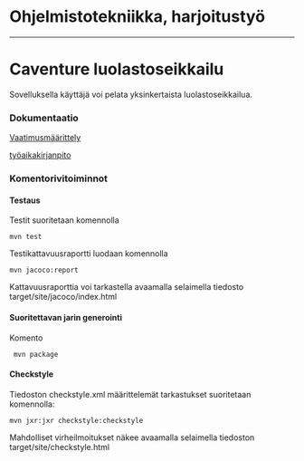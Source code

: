# Ohjelmistotekniikka, harjoitustyö
-----------------------------------
# Caventure luolastoseikkailu

Sovelluksella käyttäjä voi pelata yksinkertaista luolastoseikkailua.


### Dokumentaatio

[Vaatimusmäärittely](/dokumentaatio/vaatimusmaarittely.md)

[työaikakirjanpito](/dokumentaatio/tyoaikakirjanpito.md)

### Komentorivitoiminnot

#### Testaus

Testit suoritetaan komennolla

```
mvn test
```

Testikattavuusraportti luodaan komennolla

```
mvn jacoco:report
```

Kattavuusraporttia voi tarkastella avaamalla selaimella tiedosto target/site/jacoco/index.html

#### Suoritettavan jarin generointi

Komento

```
 mvn package
```

#### Checkstyle

Tiedoston checkstyle.xml määrittelemät tarkastukset suoritetaan komennolla:

```
mvn jxr:jxr checkstyle:checkstyle
```

Mahdolliset virheilmoitukset näkee avaamalla selaimella tiedoston target/site/checkstyle.html
